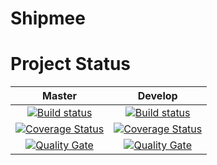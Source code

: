 # Shipmee



# Project Status

| Master | Develop |
| :----: | :---:|
|[![Build status](https://travis-ci.org/Shipmee/Shipmee.svg?branch=master)](https://travis-ci.org/Shipmee/Shipmee)|[![Build status](https://travis-ci.org/Shipmee/Shipmee.svg?branch=develop)](https://travis-ci.org/Shipmee/Shipmee)|
|[![Coverage Status](https://coveralls.io/repos/github/Shipmee/Shipmee/badge.svg)](https://coveralls.io/github/Shipmee/Shipmee)| [![Coverage Status](https://coveralls.io/repos/github/Shipmee/Shipmee/badge.svg?branch=develop)](https://coveralls.io/github/Shipmee/Shipmee?branch=develop)|
|[![Quality Gate](https://sonarqube.com/api/badges/gate?key=ISPP:Shipmee)](https://sonarqube.com/dashboard/index/ISPP%3AShipmee)|[![Quality Gate](https://sonarqube.com/api/badges/gate?key=ISPP:Shipmee:develop)](https://sonarqube.com/dashboard/index/ISPP%3AShipmee%3Adevelop)|

